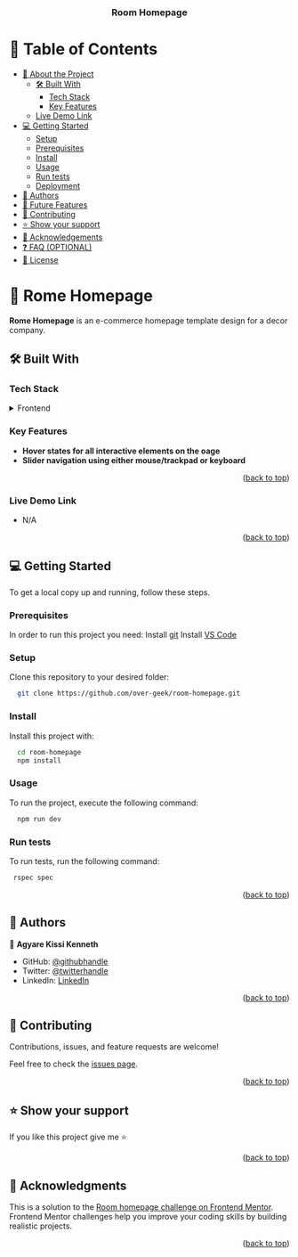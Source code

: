 <a name="readme-top"></a>

<div align="center">
  <h3><b>Room Homepage</b></h3>
</div>

<!-- TABLE OF CONTENTS -->

# 📗 Table of Contents

- [📖 About the Project](#about-project)
  - [🛠 Built With](#built-with)
    - [Tech Stack](#tech-stack)
    - [Key Features](#key-features)
  - [Live Demo Link](#demo)
- [💻 Getting Started](#getting-started)
  - [Setup](#setup)
  - [Prerequisites](#prerequisites)
  - [Install](#install)
  - [Usage](#usage)
  - [Run tests](#run-tests)
  - [Deployment](#deployment)
- [👥 Authors](#authors)
- [🔭 Future Features](#future-features)
- [🤝 Contributing](#contributing)
- [⭐️ Show your support](#support)
- [🙏 Acknowledgements](#acknowledgements)
- [❓ FAQ (OPTIONAL)](#faq)
- [📝 License](#license)

<!-- PROJECT DESCRIPTION -->

# 📖 Rome Homepage <a name="about-project"></a>

**Rome Homepage** is an e-commerce homepage template design for a decor company.

## 🛠 Built With <a name="built-with"></a>

### Tech Stack <a name="tech-stack"></a>

<details>
  <summary>Frontend</summary>
  <ul>
    <li><a href="https://react.dev/">React</a></li>
    <li><a href="https://www.typescriptlang.org/docs/handbook/react.html">TypeScript</a></li>
  </ul>
</details>
<!-- Features -->

### Key Features <a name="key-features"></a>

- **Hover states for all interactive elements on the oage**
- **Slider navigation using either mouse/trackpad or keyboard**

<p align="right">(<a href="#readme-top">back to top</a>)</p>

### Live Demo Link <a name="demo"></a>

- N/A

<p align="right">(<a href="#readme-top">back to top</a>)</p>

<!-- GETTING STARTED -->

## 💻 Getting Started <a name="getting-started"></a>

To get a local copy up and running, follow these steps.

### Prerequisites

In order to run this project you need:
Install <a href="https://git-scm.com/downloads">git</a>
Install <a href="https://code.visualstudio.com/download">VS Code</a>

### Setup

Clone this repository to your desired folder:

```sh
  git clone https://github.com/over-geek/room-homepage.git
```

### Install

Install this project with:

```sh
  cd room-homepage
  npm install
```

### Usage

To run the project, execute the following command:

```sh
  npm run dev
```

### Run tests

To run tests, run the following command:

```sh
 rspec spec
```

<p align="right">(<a href="#readme-top">back to top</a>)</p>

<!-- AUTHORS -->

## 👥 Authors <a name="authors"></a>

👤 **Agyare Kissi Kenneth**

- GitHub: [@githubhandle](https://github.com/over-geek)
- Twitter: [@twitterhandle](https://twitter.com/KissiKenneth)
- LinkedIn: [LinkedIn](https://www.linkedin.com/in/kenneth-agyare-kissi-673a01186/)

<p align="right">(<a href="#readme-top">back to top</a>)</p>

<!-- CONTRIBUTING -->

## 🤝 Contributing <a name="contributing"></a>

Contributions, issues, and feature requests are welcome!

Feel free to check the [issues page](../../issues/).

<p align="right">(<a href="#readme-top">back to top</a>)</p>

<!-- SUPPORT -->

## ⭐️ Show your support <a name="support"></a>

If you like this project give me ⭐

<p align="right">(<a href="#readme-top">back to top</a>)</p>

<!-- ACKNOWLEDGEMENTS -->

## 🙏 Acknowledgments <a name="acknowledgements"></a>

This is a solution to the [Room homepage challenge on Frontend Mentor](https://www.frontendmentor.io/challenges/room-homepage-BtdBY_ENq). Frontend Mentor challenges help you improve your coding skills by building realistic projects. 

<p align="right">(<a href="#readme-top">back to top</a>)</p>
